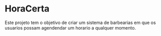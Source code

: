 # HoraCerta

Este projeto tem o objetivo de criar um sistema de barbearias em que os usuarios possam agendendar um horario a qualquer momento.